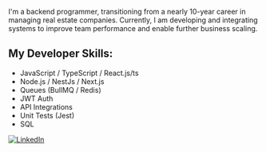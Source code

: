 

I'm a backend programmer, transitioning from a nearly 10-year career in managing real estate companies. Currently, I am developing and integrating systems to improve team performance and enable further business scaling.

## My Developer Skills:

- JavaScript / TypeScript / React.js/ts
- Node.js / NestJs / Next.js
- Queues (BullMQ / Redis) 
- JWT Auth
- API Integrations
- Unit Tests (Jest)
- SQL

<a href="https://www.linkedin.com/in/gabrielsacampos">
    <img src="https://img.shields.io/badge/linkedin-%230077B5.svg?style=for-the-badge&logo=linkedin&logoColor=white" alt="LinkedIn">
</a>

